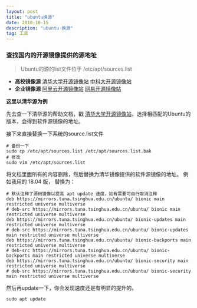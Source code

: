 ```yaml
---
layout: post
title: "ubuntu换源"
date: 2018-10-15
description: "ubuntu 换源"
tag: 工具
---
```


### **查找国内的开源镜像提供的源地址**

> Ubuntu的源的list文件位于 /etc/apt/sources.list

- **高校镜像源**
  [清华大学开源镜像站](https://link.zhihu.com/?target=https%3A//mirrors.tuna.tsinghua.edu.cn/help/ubuntu/) 
  [中科大开源镜像站](https://link.zhihu.com/?target=https%3A//mirrors.ustc.edu.cn/repogen/)
- **企业镜像源**
  [阿里云开源镜像站](https://link.zhihu.com/?target=http%3A//mirrors.aliyun.com/help/ubuntu) 
  [网易开源镜像站](https://link.zhihu.com/?target=http%3A//mirrors.163.com/.help/ubuntu.html)

**这里以清华源为例**

先去查一下清华源的帮助文档，戳 [清华大学开源镜像站](https://link.zhihu.com/?target=https%3A//mirrors.tuna.tsinghua.edu.cn/help/ubuntu/)，选择相匹配的Ubuntu的版本，会得到软件源镜像的地址。

接下来直接替换一下系统的source.list文件

```shell
# 备份一下
sudo cp /etc/apt/sources.list /etc/apt/sources.list.bak
# 修改
sudo vim /etc/apt/sources.list
```

将文档里面所有的内容删除，然后替换为清华镜像提供的软件源镜像的地址。 
例如我用的 18.04 版， 替换为：

```shell
# 默认注释了源码镜像以提高 apt update 速度，如有需要可自行取消注释
deb https://mirrors.tuna.tsinghua.edu.cn/ubuntu/ bionic main restricted universe multiverse
# deb-src https://mirrors.tuna.tsinghua.edu.cn/ubuntu/ bionic main restricted universe multiverse
deb https://mirrors.tuna.tsinghua.edu.cn/ubuntu/ bionic-updates main restricted universe multiverse
# deb-src https://mirrors.tuna.tsinghua.edu.cn/ubuntu/ bionic-updates main restricted universe multiverse
deb https://mirrors.tuna.tsinghua.edu.cn/ubuntu/ bionic-backports main restricted universe multiverse
# deb-src https://mirrors.tuna.tsinghua.edu.cn/ubuntu/ bionic-backports main restricted universe multiverse
deb https://mirrors.tuna.tsinghua.edu.cn/ubuntu/ bionic-security main restricted universe multiverse
# deb-src https://mirrors.tuna.tsinghua.edu.cn/ubuntu/ bionic-security main restricted universe multiverse
```

然后再update一下，你会发现速度还是有明显的提升的。

```
sudo apt update
```

